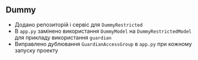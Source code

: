 ## Dummy

* Додано репозиторій і сервіс для `DummyRestricted`
* В `app.py` замінено використання `DummyModel` на `DummyRestrictedModel` для прикладу використання `guardian`
* Виправлено дублювання `GuardianAccessGroup` в `app.py` при кожному запуску проекту